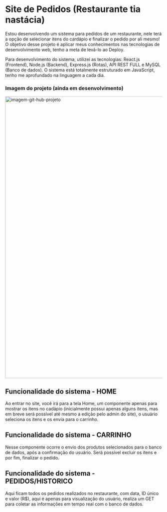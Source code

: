 # Site de Pedidos (Restaurante tia nastácia)
Estou desenvolvendo um sistema para pedidos de um restaurante, nele terá a opção de selecionar itens do cardápio e finalizar o pedido por ali mesmo! O objetivo desse projeto é aplicar meus conhecimentos nas tecnologias de desenvolvimento web, tenho a meta de levá-lo ao Deploy.

Para desenvolvimento do sistema, utilizei as tecnologias: React.js (Frontend), Node.js (Backend), Express.js (Rotas), API REST FULL e MySQL (Banco de dados). O sistema está totalmente estruturado em JavaScript, tenho me aprofundado na linguagem a cada dia.

### Imagem do projeto (ainda em desenvolvimento)
<img width="1913" height="902" alt="imagem-git-hub-projeto" src="https://github.com/user-attachments/assets/6c9a4d50-dcb8-4493-9b5c-3008c1b55dcf" />

## Funcionalidade do sistema - HOME
Ao entrar no site, você irá para a tela Home, um componente apenas para mostrar os itens no cadápio (inicialmente possui apenas alguns itens, mas em breve será possível até mesmo a edição pelo admin do site), o usuário seleciona os itens e os envia para o carrinho.

## Funcionalidade do sistema - CARRINHO
Nesse componente ocorre o envio dos produtos selecionados para o banco de dados, após a confirmação do usuário. Será possível excluir os itens e por fim, finalizar o pedido.

## Funcionalidade do sistema - PEDIDOS/HISTORICO
Aqui ficam todos os pedidos realizados no restaurante, com data, ID único e valor (R$), aqui é apenas para visualização do usuário, realiza um GET para coletar as informações em tempo real com o banco de dados.


